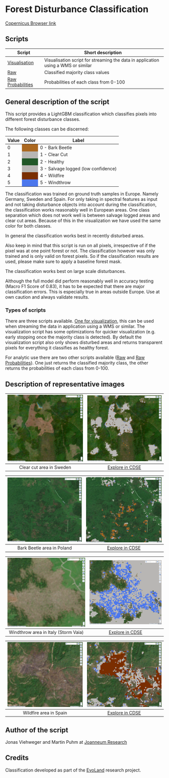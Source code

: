 # Forest Disturbance Classification

[Copernicus Browser link](https://link.dataspace.copernicus.eu/guss)

## Scripts

| Script                                     | Short description                                                                 |
| ------------------------------------------ | --------------------------------------------------------------------------------- |
| [Visualisation](./scripts/script.js)       | Visualisation script for streaming the data in application using a WMS or similar |
| [Raw](./scripts/raw.js)                    | Classified majority class values                                                  |
| [Raw Probabilities](./scripts/raw_prob.js) | Probabilities of each class from 0-100                                            |

## General description of the script

This script provides a LightGBM classification which classifies pixels into different forest disturbance classes.

The following classes can be discerned:

<table>
  <thead>
    <tr>
      <th>Value</th>
      <th>Color</th>
      <th>Label</th>
    </tr>
  </thead>
  <tbody>
    <tr>
      <td>0</td>
      <td style="background-color: #ab6820;"></td>
      <td>0 - Bark Beetle</td>
    </tr>
    <tr>
      <td>1</td>
      <td style="background-color: #b8b6b4;"></td>
      <td>1 - Clear Cut</td>
    </tr>
    <tr>
      <td>2</td>
      <td style="background-color: #215728;"></td>
      <td>2 - Healthy</td>
    </tr>
    <tr>
      <td>3</td>
      <td style="background-color: #b8b6b4;"></td>
      <td>3 - Salvage logged (low confidence)</td>
    </tr>
    <tr>
      <td>4</td>
      <td style="background-color: #7a2e01;"></td>
      <td>4 - Wildfire</td>
    </tr>
    <tr>
      <td>5</td>
      <td style="background-color: #4c77ed;"></td>
      <td>5 - Windthrow</td>
    </tr>
  </tbody>
</table>

The classification was trained on ground truth samples in Europe. Namely Germany, Sweden and Spain. For only taking in spectral features as input and not taking disturbance objects into account during the classification, the classification works reasonably well in European areas. One class separation which does not work well is between salvage logged areas and clear cut areas. Because of this in the visualization we have used the same color for both classes.

In general the classification works best in recently disturbed areas.

Also keep in mind that this script is run on all pixels, irrespective of if the pixel was at one point forest or not. The classification however was only trained and is only valid on forest pixels. So if the classification results are used, please make sure to apply a baseline forest mask.

The classification works best on large scale disturbances.

Although the full model did perform reasonably well in accuracy testing (Macro F1 Score of 0.83), it has to be expected that there are major classification errors. This is especially true in areas outside Europe. Use at own caution and always validate results.

### Types of scripts

There are three scripts available. [One for visualization](./scripts/script.js), this can be used when streaming the data in application using a WMS or similar.
The visualization script has some optimizations for quicker visualization (e.g. early stopping once the majority class is detected). By default the visualization script also only shows disturbed areas and returns transparent pixels for everything it classifies as healthy forest.

For analytic use there are two other scripts available ([Raw](./scripts/raw.js) and [Raw Probabilities](./scripts/raw_prob.js)). One just returns the classified majority class, the other returns the probabilities of each class from 0-100.

## Description of representative images

| !['Clear cut'](figs/logging-b.png) |        !['Clear cut classified'](figs/logging-a.png)         |
| :--------------------------------: | :----------------------------------------------------------: |
|      Clear cut area in Sweden      | [Explore in CDSE](https://link.dataspace.copernicus.eu/5o2w) |

| !['Bark Beetle'](figs/bark-beetle-b.png) |     !['Bark Beetle classified'](figs/bark-beetle-a.png)      |
| :--------------------------------------: | :----------------------------------------------------------: |
|        Bark Beetle area in Poland        | [Explore in CDSE](https://link.dataspace.copernicus.eu/zfg1) |

|   !['Windthrow'](figs/wind-b.png)    |          !['Windthrow classified'](figs/wind-a.png)          |
| :----------------------------------: | :----------------------------------------------------------: |
| Windthrow area in Italy (Storm Vaia) | [Explore in CDSE](https://link.dataspace.copernicus.eu/ebv5) |

| !['Wildfire'](figs/wildfire-b.png) |        !['Wildfire classified'](figs/wildfire-a.png)         |
| :--------------------------------: | :----------------------------------------------------------: |
|       Wildfire area in Spain       | [Explore in CDSE](https://link.dataspace.copernicus.eu/kc1y) |

## Author of the script

Jonas Viehweger and Martin Puhm at [Joanneum Research](https://www.joanneum.at/digital/en/research-groups/fernerkundung-und-geoinformation/)

## Credits

Classification developed as part of the [EvoLand](https://www.evo-land.eu/) research project.
